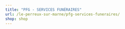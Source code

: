 ```yaml
---
title: "PFG - SERVICES FUNÉRAIRES"
url: /le-perreux-sur-marne/pfg-services-funeraires/
shop: shop
---
```

